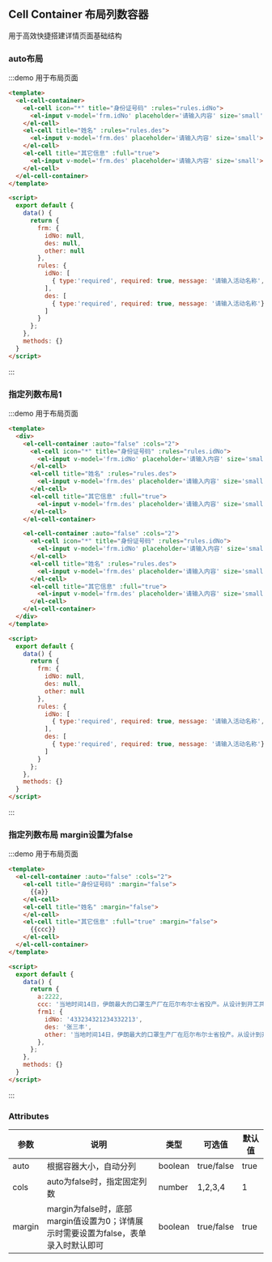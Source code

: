 ## Cell Container 布局列数容器
用于高效快捷搭建详情页面基础结构

### auto布局
:::demo 用于布局页面
```html 
<template> 
  <el-cell-container>
    <el-cell icon="*" title="身份证号码" :rules="rules.idNo">
      <el-input v-model='frm.idNo' placeholder='请输入内容' size='small'></el-input>
    </el-cell>
    <el-cell title="姓名" :rules="rules.des">
      <el-input v-model='frm.des' placeholder='请输入内容' size='small'></el-input>
    </el-cell>
    <el-cell title="其它信息" :full="true">
      <el-input v-model='frm.des' placeholder='请输入内容' size='small'></el-input>
    </el-cell>
  </el-cell-container>
</template>

<script>
  export default {
    data() {
      return {
        frm: {
          idNo: null,
          des: null,
          other: null
        },
        rules: {
          idNo: [
            { type:'required', required: true, message: '请输入活动名称', isError:true},
          ],
          des: [
            { type:'required', required: true, message: '请输入活动名称'},
          ]
        }
      };
    },
    methods: {}
  }
</script>
```
:::


### 指定列数布局1
:::demo 用于布局页面
```html 
<template> 
  <div>
    <el-cell-container :auto="false" :cols="2">
      <el-cell icon="*" title="身份证号码" :rules="rules.idNo">
        <el-input v-model='frm.idNo' placeholder='请输入内容' size='small'></el-input>
      </el-cell>
      <el-cell title="姓名" :rules="rules.des">
        <el-input v-model='frm.des' placeholder='请输入内容' size='small'></el-input>
      </el-cell>
      <el-cell title="其它信息" :full="true">
        <el-input v-model='frm.des' placeholder='请输入内容' size='small'></el-input>
      </el-cell>
    </el-cell-container>

    <el-cell-container :auto="false" :cols="2">
      <el-cell icon="*" title="身份证号码" :rules="rules.idNo">
        <el-input v-model='frm.idNo' placeholder='请输入内容' size='small'></el-input>
      </el-cell>
      <el-cell title="姓名" :rules="rules.des">
        <el-input v-model='frm.des' placeholder='请输入内容' size='small'></el-input>
      </el-cell>
      <el-cell title="其它信息" :full="true">
        <el-input v-model='frm.des' placeholder='请输入内容' size='small'></el-input>
      </el-cell>
    </el-cell-container>
  </div>
</template>

<script>
  export default {
    data() {
      return {
        frm: {
          idNo: null,
          des: null,
          other: null
        },
        rules: {
          idNo: [
            { type:'required', required: true, message: '请输入活动名称', isError:true},
          ],
          des: [
            { type:'required', required: true, message: '请输入活动名称'},
          ]
        }
      };
    },
    methods: {}
  }
</script>
```
:::


### 指定列数布局 margin设置为false
:::demo 用于布局页面
```html 
<template> 
  <el-cell-container :auto="false" :cols="2">
    <el-cell title="身份证号码" :margin="false">
      {{a}}
    </el-cell>
    <el-cell title="姓名" :margin="false">
    </el-cell>
    <el-cell title="其它信息" :full="true" :margin="false">
      {{ccc}}
    </el-cell>
  </el-cell-container>
</template>

<script>
  export default {
    data() {
      return {
        a:2222,
        ccc: '当地时间14日，伊朗最大的口罩生产厂在厄尔布尔士省投产。从设计到开工共耗时24天。据伊朗媒体报道，这也是西亚地区最大的口罩生产厂，最高日产量可达400万只。为抗击疫情，目前此工厂生产的所有口罩都将提供给伊朗卫生部。',
        frm1: {
          idNo: '433234321234332213',
          des: '张三丰',
          other: '当地时间14日，伊朗最大的口罩生产厂在厄尔布尔士省投产。从设计到开工共耗时24天。据伊朗媒体报道，这也是西亚地区最大的口罩生产厂，最高日产量可达400万只。为抗击疫情，目前此工厂生产的所有口罩都将提供给伊朗卫生部。'
        },
      };
    },
    methods: {}
  }
</script>
```
:::
  
### Attributes
| 参数      | 说明          | 类型      | 可选值                           | 默认值  |
|---------- |-------------- |---------- |--------------------------------  |-------- |
| auto      | 根据容器大小，自动分列     | boolean | true/false | true |
| cols      | auto为false时，指定固定列数     | number | 1,2,3,4 | 1 |
| margin      | margin为false时，底部margin值设置为0；详情展示时需要设置为false，表单录入时默认即可     | boolean | true/false | true |
